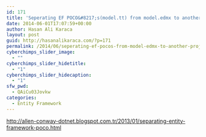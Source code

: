 ```yaml
---
id: 171
title: 'Seperating EF POCO&#8217;s(model.tt) from model.edmx to another project'
date: 2014-06-01T17:07:59+00:00
author: Hasan Ali Karaca
layout: post
guid: http://hasanalikaraca.com/?p=171
permalink: /2014/06/seperating-ef-pocos-from-model-edmx-to-another-project/
cyberchimps_slider_image:
  - ""
cyberchimps_slider_hidetitle:
  - "1"
cyberchimps_slider_hidecaption:
  - "1"
sfw_pwd:
  - QAiCu03Jovkw
categories:
  - Entity Framework
---
```

<a title="http://allen-conway-dotnet.blogspot.com.tr/2013/01/separating-entity-framework-poco.html" href="http://allen-conway-dotnet.blogspot.com.tr/2013/01/separating-entity-framework-poco.html" target="_blank">http://allen-conway-dotnet.blogspot.com.tr/2013/01/separating-entity-framework-poco.html</a>

<div class="addtoany_share_save_container addtoany_content_bottom">
  <div class="a2a_kit a2a_kit_size_32 addtoany_list a2a_target" id="wpa2a_11">
    <a class="a2a_button_facebook" href="http://www.addtoany.com/add_to/facebook?linkurl=http%3A%2F%2Fhasanalikaraca.com%2F2014%2F06%2Fseperating-ef-pocos-from-model-edmx-to-another-project%2F&linkname=Seperating%20EF%20POCO%E2%80%99s%28model.tt%29%20from%20model.edmx%20to%20another%20project" title="Facebook" rel="nofollow" target="_blank"></a><a class="a2a_button_twitter" href="http://www.addtoany.com/add_to/twitter?linkurl=http%3A%2F%2Fhasanalikaraca.com%2F2014%2F06%2Fseperating-ef-pocos-from-model-edmx-to-another-project%2F&linkname=Seperating%20EF%20POCO%E2%80%99s%28model.tt%29%20from%20model.edmx%20to%20another%20project" title="Twitter" rel="nofollow" target="_blank"></a><a class="a2a_button_google_plus" href="http://www.addtoany.com/add_to/google_plus?linkurl=http%3A%2F%2Fhasanalikaraca.com%2F2014%2F06%2Fseperating-ef-pocos-from-model-edmx-to-another-project%2F&linkname=Seperating%20EF%20POCO%E2%80%99s%28model.tt%29%20from%20model.edmx%20to%20another%20project" title="Google+" rel="nofollow" target="_blank"></a><a class="a2a_dd addtoany_share_save" href="https://www.addtoany.com/share_save"></a>
  </div>
</div>